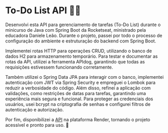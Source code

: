 # To-Do List API 📝🚀

Desenvolvi esta API para gerenciamento de tarefas (To-Do List) durante o minicurso de Java com Spring Boot da Rocketseat, ministrado pela educadora Daniele Leão. Durante o projeto, passei por todo o processo de configuração do ambiente e estruturação do backend com Spring Boot.

Implementei rotas HTTP para operações CRUD, utilizando o banco de dados H2 para armazenamento temporário. Para testar e documentar as rotas da API, utilizei a ferramenta APIdog, garantindo que todas as requisições estivessem funcionando corretamente.

Também utilizei o Spring Data JPA para interagir com o banco, implementei autenticação com JWT via Spring Security e empreguei o Lombok para reduzir a verbosidade do código. Além disso, refinei a aplicação com validações, como restrições de datas para tarefas, garantindo uma experiência mais segura e funcional. Para proteger as credenciais dos usuários, usei bcrypt na criptografia de senhas e configurei filtros de autenticação e autorização.

Por fim, disponibilizei a [API](https://todolist-turbo.onrender.com) na plataforma Render, tornando o projeto acessível e pronto para uso. 🚀